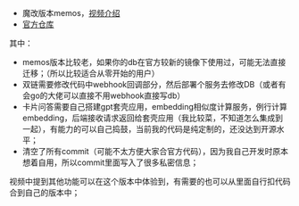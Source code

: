 - 魔改版本memos，[视频介绍](https://www.bilibili.com/video/BV1Au4y147Nn/)
- [官方仓库](https://github.com/usememos/memos)

其中：
- memos版本比较老，如果你的db在官方较新的镜像下使用过，可能无法直接迁移；（所以比较适合从零开始的用户）
- 双链需要修改代码中webhook回调部分，然后部署个服务去修改DB（或者有会go的大佬可以直接不用webhook直接写db）
- 卡片问答需要自己搭建gpt套壳应用，embedding相似度计算服务，例行计算embedding，后端接收请求返回给套壳应用（我比较菜，不知道怎么集成到一起），有能力的可以自己捣鼓，当前我的代码是纯定制的，还没达到开源水平；
- 清空了所有commit（可能不太方便大家合官方代码），因为我自己开发时原本想着自用，所以commit里面写入了很多私密信息；

视频中提到其他功能可以在这个版本中体验到，有需要的也可以从里面自行扣代码合到自己的版本中；
